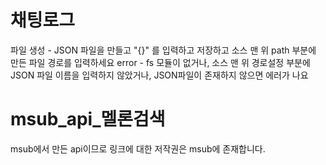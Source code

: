 # 채팅로그
파일 생성 - JSON 파일을 만들고 "{}" 를 입력하고 저장하고 소스 맨 위 path 부분에 만든 파일 경로를 입력하세요
error - fs 모듈이 없거나, 소스 맨 위 경로설정 부분에 JSON 파일 이름을 입력하지 않았거나, JSON파일이 존재하지 않으면 에러가 나요

# msub_api_멜론검색
msub에서 만든 api이므로 링크에 대한 저작권은 msub에 존재합니다.

